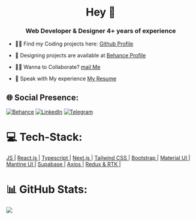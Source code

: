 <h1 align="center"> Hey 👋</h1>

<h3 align="center">Web Developer & Designer 4+ years of experience </h3>

</p>

- 👨‍💻 Find my Coding projects here: [Github Profile](https://github.com/tinsaye-simeneh)<br>

- 👜 Designing projects are available at [Behance Profile](https://www.behance.net/tinsayesimeneh)<br>

- 🙋‍♂️ Wanna to Collaborate? [mail Me](mailto:tinsayesimeneh608@gmail.com)<br>

- 📄 Speak with My experience [My Resume](https://docs.google.com/document/d/1tirjgC8zwwyTr3W4MDJl8XVTRcaov6MAPgRTD2S-Jyc/edit?usp=sharing)<br>

## 🌐 Social Presence:

[![Behance](https://img.shields.io/badge/Behance-1769ff?logo=behance&logoColor=white)](https://behance.net/tinsayesimeneh) [![LinkedIn](https://img.shields.io/badge/LinkedIn-%230077B5.svg?logo=linkedin&logoColor=white)](https://linkedin.com/in/tinsayesimeneh)
[![Telegram](https://img.shields.io/badge/Telegram-%230077B5.svg?logo=telegram&logoColor=white)](https://t.me/TinsayeSimeneh) 

# 💻 Tech-Stack:

<div align="left">
    <a href="https://developer.mozilla.org/en-US/docs/Web/JavaScript" target="_blank" rel="noreferrer">
       JS
    </a>  |
    <a href="https://www.reactjs.org/" target="_blank" rel="noreferrer"> React.js
    </a> | 
    <a href="https://www.typescriptlang.org/" target="_blank" rel="noreferrer"> Typescript
    </a> | 
   <a href="https://nextjs.org/" target="_blank" rel="noreferrer">
        Next.js
    </a> | 
    <a href="https://tailwindcss.com/" target="_blank" rel="noreferrer"> Tailwind CSS
    </a> | 
      <a href="https://getbootstrap.com" target="_blank" rel="noreferrer"> Bootstrap
    </a> | 
     <a href="https://mui.com/" target="_blank" rel="noreferrer"> Material UI
    </a> | 
    <a href="https://mantine.dev/" target="_blank" rel="noreferrer">
        Mantine UI
    </a> | 
    <a href="https://supabase.io/" target="_blank" rel="noreferrer"> Supabase
    </a> | 
    <a href="https://axios-http.com/" target="_blank" rel="noreferrer"> Axios
    </a> | 
    <a href="https://redux.js.org/" target="_blank" rel="noreferrer">
        Redux & RTK
    </a> | 
</div>



# 📊 GitHub Stats:
![](https://github-readme-streak-stats.herokuapp.com/?user=tinsaye-simeneh&theme=dark&hide_border=false)<br/>


